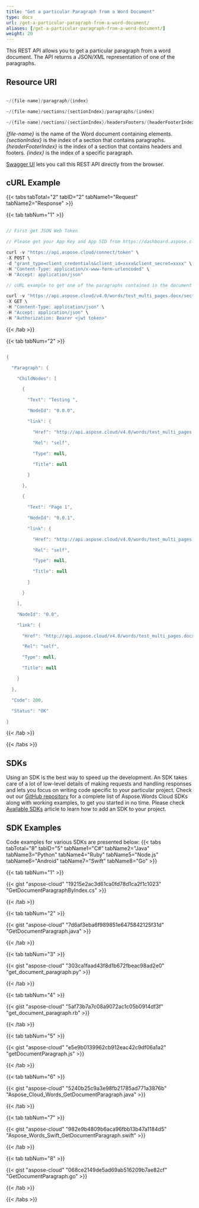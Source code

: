 ```yaml
---
title: "Get a particular Paragraph from a Word Document"
type: docs
url: /get-a-particular-paragraph-from-a-word-document/
aliases: [/get-a-particular-paragraph-from-a-word-document/]
weight: 20
---
```


This REST API allows you to get a particular paragraph from a word document. The API returns a JSON/XML representation of one of the paragraphs.

## Resource URI

```java

~/{file-name}/paragraph/{index}

~/{file-name}/sections/{sectionIndex}/paragraphs/{index}

~/{file-name}/sections/{sectionIndex}/headersFooters/{headerFooterIndex}/paragraphs/{index}

```

*{file-name}* is the name of the Word document containing elements.
*{sectionIndex}* is the index of a section that contains paragraphs. 
*{headerFooterIndex}* is the index of a section that contains headers and footers. 
*{index}* is the index of a specific paragraph.

[Swagger UI](https://apireference.aspose.cloud/words/#/Paragraphs/GetParagraph) lets you call this REST API directly from the browser. 

## cURL Example

{{< tabs tabTotal="2" tabID="2" tabName1="Request" tabName2="Response" >}}

{{< tab tabNum="1" >}}

```java

// First get JSON Web Token

// Please get your App Key and App SID from https://dashboard.aspose.cloud/#/apps. Kindly place App Key in "client_secret" and App SID in "client_id" argument.

curl -v "https://api.aspose.cloud/connect/token" \
-X POST \
-d "grant_type=client_credentials&client_id=xxxx&client_secret=xxxx" \
-H "Content-Type: application/x-www-form-urlencoded" \
-H "Accept: application/json"

// cURL example to get one of the paragraphs contained in the document

curl -v "https://api.aspose.cloud/v4.0/words/test_multi_pages.docx/sections/0/paragraphs/0" \
-X GET \
-H "Content-Type: application/json" \
-H "Accept: application/json" \
-H "Authorization: Bearer <jwt token>"

```

{{< /tab >}}

{{< tab tabNum="2" >}}

```java

{

  "Paragraph": {

    "ChildNodes": [

      {

        "Text": "Testing ",

        "NodeId": "0.0.0",

        "link": {

          "Href": "http://api.aspose.cloud/v4.0/words/test_multi_pages.docx/sections/0/paragraphs/0/runs/0",

          "Rel": "self",

          "Type": null,

          "Title": null

        }

      },

      {

        "Text": "Page 1",

        "NodeId": "0.0.1",

        "link": {

          "Href": "http://api.aspose.cloud/v4.0/words/test_multi_pages.docx/sections/0/paragraphs/0/runs/1",

          "Rel": "self",

          "Type": null,

          "Title": null

        }

      }

    ],

    "NodeId": "0.0",

    "link": {

      "Href": "http://api.aspose.cloud/v4.0/words/test_multi_pages.docx/sections/0/paragraphs/0",

      "Rel": "self",

      "Type": null,

      "Title": null

    }

  },

  "Code": 200,

  "Status": "OK"

}

```

{{< /tab >}}

{{< /tabs >}}

## SDKs

Using an SDK is the best way to speed up the development. An SDK takes care of a lot of low-level details of making requests and handling responses and lets you focus on writing code specific to your particular project. Check out our [GitHub repository](https://github.com/aspose-words-cloud) for a complete list of Aspose.Words Cloud SDKs along with working examples, to get you started in no time. Please check [Available SDKs](/available-sdks/) article to learn how to add an SDK to your project.

## SDK Examples

Code examples for various SDKs are presented below:
{{< tabs tabTotal="8" tabID="5" tabName1="C#" tabName2="Java" tabName3="Python" tabName4="Ruby" tabName5="Node.js" tabName6="Android" tabName7="Swift" tabName8="Go" >}}

{{< tab tabNum="1" >}}

{{< gist "aspose-cloud" "19215e2ac3d61ca0fd78d1ca2f1c1023" "GetDocumentParagraphByIndex.cs" >}}

{{< /tab >}}

{{< tab tabNum="2" >}}

{{< gist "aspose-cloud" "7d6af3eba6f989851e6475842125f31d" "GetDocumentParagraph.java" >}}

{{< /tab >}}

{{< tab tabNum="3" >}}

{{< gist "aspose-cloud" "303ca1faad43f8d1b672fbeac98ad2e0" "get_document_paragraph.py" >}}

{{< /tab >}}

{{< tab tabNum="4" >}}

{{< gist "aspose-cloud" "5af73b7a7c08a9072ac1c05b0914df3f" "get_document_paragraph.rb" >}}

{{< /tab >}}

{{< tab tabNum="5" >}}

{{< gist "aspose-cloud" "e5e9b0139962cb912eac42c9df06a1a2" "getDocumentParagraph.js" >}}

{{< /tab >}}

{{< tab tabNum="6" >}}

{{< gist "aspose-cloud" "5240b25c9a3e98fb21785ad771a3876b" "Aspose_Cloud_Words_GetDocumentParagraph.java" >}}

{{< /tab >}}

{{< tab tabNum="7" >}}

{{< gist "aspose-cloud" "982e9b4809b6aca96fbb13b47a1184d5" "Aspose_Words_Swift_GetDocumentParagraph.swift" >}}

{{< /tab >}}

{{< tab tabNum="8" >}}

{{< gist "aspose-cloud" "068ce2149de5ad69ab516209b7ae82cf" "GetDocumentParagraph.go" >}}

{{< /tab >}}

{{< /tabs >}}
